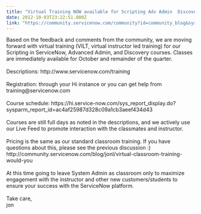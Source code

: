 ```yaml
---
title: "Virtual Training NOW available for Scripting Adv Admin  Discovery"
date: 2012-10-03T23:22:51.000Z
link: "https://community.servicenow.com/community?id=community_blog&sys_id=ed6dea29dbd0dbc01dcaf3231f961910"
---
```

<p>Based on the feedback and comments from the community, we are moving forward with virtual training (VILT, virtual instructor led training) for our Scripting in ServiceNow, Advanced Admin, and Discovery courses. Classes are immediately available for October and remainder of the quarter.<br /><br />Descriptions: http://www.servicenow.com/training<br /><br />Registration: through your Hi instance or you can get help from training@servicenow.com<br /><br />Course schedule: https://hi.service-now.com/sys_report_display.do?sysparm_report_id=ac4af25987d328c09a1cb3aeef434d43<br /><br />Courses are still full days as noted in the descriptions, and we actively use our Live Feed to promote interaction with the classmates and instructor.<br /><br />Pricing is the same as our standard classroom training. If you have questions about this, please see the previous discussion :) http://community.servicenow.com/blog/jonl/virtual-classroom-training-would-you<br /><br />At this time going to leave System Admin as classroom only to maximize engagement with the instructor and other new customers/students to ensure your success with the ServiceNow platform.<br /><br />Take care,<br />jon</p>